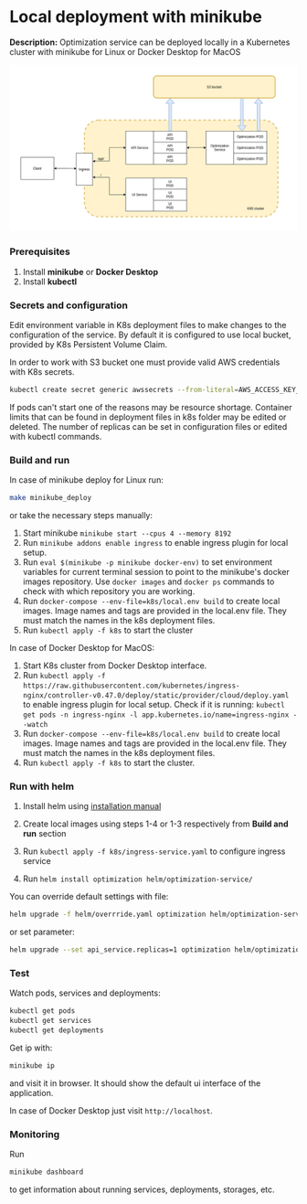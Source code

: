 Local deployment with minikube
=======

**Description:** Optimization service can be deployed locally in a Kubernetes cluster with minikube for Linux or Docker Desktop for MacOS

![Local K8s deployment](/assets/deployK8s.png)

### Prerequisites

1. Install **minikube** or **Docker Desktop**
2. Install **kubectl**

### Secrets and configuration

Edit environment variable in K8s deployment files to make changes to the configuration of the service. By default it is configured to use local bucket, provided by K8s Persistent Volume Claim.

In order to work with S3 bucket one must provide valid AWS credentials with K8s secrets.

```sh
kubectl create secret generic awssecrets --from-literal=AWS_ACCESS_KEY_ID=*YOUR_AWS_ID* --from-literal=AWS_SECRET_ACCESS_KEY=*YOUR_AWS_SECRET*
```

If pods can't start one of the reasons may be resource shortage. Container limits that can be found in deployment files in k8s folder may be edited or deleted. The number of replicas can be set in configuration files or edited with kubectl commands.

### Build and run

In case of minikube deploy for Linux run:

```sh
make minikube_deploy
```

or take the necessary steps manually:

1. Start minikube `minikube start --cpus 4 --memory 8192`
2. Run `minikube addons enable ingress` to enable ingress plugin for local setup.
3. Run `eval $(minikube -p minikube docker-env)` to set environment variables for current terminal session to point to the minikube's docker images repository. Use `docker images` and `docker ps` commands to check with which repository you are working.
4. Run `docker-compose --env-file=k8s/local.env build` to create local images. Image names and tags are provided in the local.env file. They must match the names in the k8s deployment files.
5. Run `kubectl apply -f k8s` to start the cluster

In case of Docker Desktop for MacOS:

1. Start K8s cluster from Docker Desktop interface.
2. Run `kubectl apply -f https://raw.githubusercontent.com/kubernetes/ingress-nginx/controller-v0.47.0/deploy/static/provider/cloud/deploy.yaml` to enable ingress plugin for local setup. Check if it is running: `kubectl get pods -n ingress-nginx -l app.kubernetes.io/name=ingress-nginx --watch`
3. Run `docker-compose --env-file=k8s/local.env build` to create local images. Image names and tags are provided in the local.env file. They must match the names in the k8s deployment files.
4. Run `kubectl apply -f k8s` to start the cluster.

### Run with helm

1. Install helm using [installation manual](https://helm.sh/docs/intro/install/)

2. Create local images using steps 1-4 or 1-3 respectively from **Build and run** section

3. Run `kubectl apply -f k8s/ingress-service.yaml` to configure ingress service

4. Run `helm install optimization helm/optimization-service/`

You can override default settings with file:

```sh
helm upgrade -f helm/overrride.yaml optimization helm/optimization-service/
```

or set parameter:

```sh
helm upgrade --set api_service.replicas=1 optimization helm/optimization-service/
```

### Test

Watch pods, services and deployments:

```sh
kubectl get pods
kubectl get services
kubectl get deployments
```

Get ip with:

```sh
minikube ip
```

and visit it in browser. It should show the default ui interface of the application.

In case of Docker Desktop just visit `http://localhost`.

### Monitoring

Run

```sh
minikube dashboard
```

to get information about running services, deployments, storages, etc.